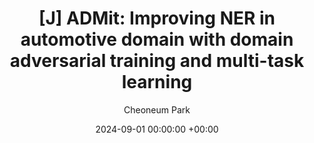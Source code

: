 ---
layout: post
title:  "[J] ADMit: Improving NER in automotive domain with domain adversarial training and multi-task learning"
date:   2024-09-01 00:00:00 +00:00
categories: journal
author: "Cheoneum Park"
authors: "<strong>Cheoneum Park</strong>, Seohyeong Jeong, Juae Kim"
venue: "Expert Systems with Applications"
paper: https://www.sciencedirect.com/science/article/abs/pii/S0957417423005092
---